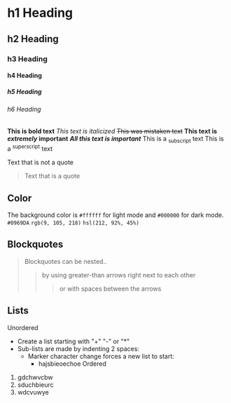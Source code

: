 # h1 Heading
## h2 Heading
### h3 Heading
#### h4 Heading
##### h5 Heading
###### h6 Heading

**This is bold text**
_This text is italicized_
~~This was mistaken text~~
**This text is _extremely_ important**
***All this text is important***
This is a <sub>subscript</sub> text
This is a <sup>superscript</sup> text   

Text that is not a quote
> Text that is a quote

## Color

The background color is `#ffffff` for light mode and `#000000` for dark mode.
`#0969DA`
`rgb(9, 105, 218)`
`hsl(212, 92%, 45%)`

## Blockquotes

> Blockquotes can be nested..
>> by using greater-than arrows right next to each other
> > > or with spaces between the arrows

## Lists

Unordered

+ Create a list starting with "+" "-" or "*"
+ Sub-lists are made by indenting 2 spaces:
  - Marker character change forces a new list to start:
    * hajsbieoechoe
Ordered
   
1. gdchwvcbw
2. sduchbieurc
3. wdcvuwye

   
    
  

